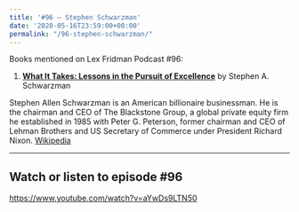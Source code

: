 ```yaml
---
title: '#96 – Stephen Schwarzman'
date: '2020-05-16T23:59:00+00:00'
permalink: "/96-stephen-schwarzman/"
---
```


Books mentioned on Lex Fridman Podcast #96:

1. <b><a href="https://amzn.to/3gEXfFJ" target="_blank" rel="sponsored noopener noreferrer">What It Takes: Lessons in the Pursuit of Excellence</a></b> by Stephen A. Schwarzman

<!--more-->

Stephen Allen Schwarzman is an American billionaire businessman. He is the chairman and CEO of The Blackstone Group, a global private equity firm he established in 1985 with Peter G. Peterson, former chairman and CEO of Lehman Brothers and US Secretary of Commerce under President Richard Nixon. <a href="https://en.wikipedia.org/wiki/Stephen_A._Schwarzman" target="_blank">Wikipedia</a>


- - - - - -

## Watch or listen to episode #96

<https://www.youtube.com/watch?v=aYwDs9LTN50>